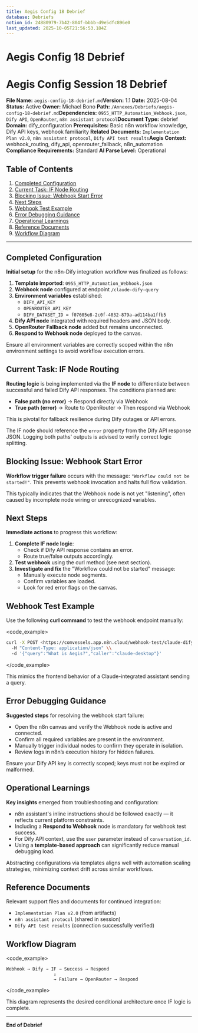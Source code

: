 ```yaml
---
title: Aegis Config 18 Debrief
database: Debriefs
notion_id: 24880979-7b42-804f-bbbb-d9e5dfc896e0
last_updated: 2025-10-05T21:56:53.184Z
---
```


# Aegis Config 18 Debrief


# Aegis Config Session 18 Debrief


**File Name:** `aegis-config-18-debrief.md`**Version:** 1.1
**Date:** 2025-08-04
**Status:** Active
**Owner:** Michael Bono
**Path:** `/Annexes/Debriefs/aegis-config-18-debrief.md`**Dependencies:** `0955_HTTP_Automation_Webhook.json`, `Dify API`, `OpenRouter`, `n8n assistant protocol`**Document Type:** debrief
**Domain:** dify\_configuration
**Prerequisites:** Basic n8n workflow knowledge, Dify API keys, webhook familiarity
**Related Documents:** `Implementation Plan v2.0`, `n8n assistant protocol`, `Dify API test results`**Aegis Context:** webhook\_routing, dify\_api, openrouter\_fallback, n8n\_automation
**Compliance Requirements:** Standard
**AI Parse Level:** Operational


## Table of Contents

1. [Completed Configuration](https://www.notion.so/240809797b4280f3ad50fd58d92c6fb4?v=240809797b42812e843c000c71be0678&p=248809797b42804fbbbbd9e5dfc896e0&pm=s#completed-configuration)
2. [Current Task: IF Node Routing](https://www.notion.so/240809797b4280f3ad50fd58d92c6fb4?v=240809797b42812e843c000c71be0678&p=248809797b42804fbbbbd9e5dfc896e0&pm=s#current-task-if-node-routing)
3. [Blocking Issue: Webhook Start Error](https://www.notion.so/240809797b4280f3ad50fd58d92c6fb4?v=240809797b42812e843c000c71be0678&p=248809797b42804fbbbbd9e5dfc896e0&pm=s#blocking-issue-webhook-start-error)
4. [Next Steps](https://www.notion.so/240809797b4280f3ad50fd58d92c6fb4?v=240809797b42812e843c000c71be0678&p=248809797b42804fbbbbd9e5dfc896e0&pm=s#next-steps)
5. [Webhook Test Example](https://www.notion.so/240809797b4280f3ad50fd58d92c6fb4?v=240809797b42812e843c000c71be0678&p=248809797b42804fbbbbd9e5dfc896e0&pm=s#webhook-test-example)
6. [Error Debugging Guidance](https://www.notion.so/240809797b4280f3ad50fd58d92c6fb4?v=240809797b42812e843c000c71be0678&p=248809797b42804fbbbbd9e5dfc896e0&pm=s#error-debugging-guidance)
7. [Operational Learnings](https://www.notion.so/240809797b4280f3ad50fd58d92c6fb4?v=240809797b42812e843c000c71be0678&p=248809797b42804fbbbbd9e5dfc896e0&pm=s#operational-learnings)
8. [Reference Documents](https://www.notion.so/240809797b4280f3ad50fd58d92c6fb4?v=240809797b42812e843c000c71be0678&p=248809797b42804fbbbbd9e5dfc896e0&pm=s#reference-documents)
9. [Workflow Diagram](https://www.notion.so/240809797b4280f3ad50fd58d92c6fb4?v=240809797b42812e843c000c71be0678&p=248809797b42804fbbbbd9e5dfc896e0&pm=s#workflow-diagram)

---


## Completed Configuration


**Initial setup** for the n8n-Dify integration workflow was finalized as follows:

1. **Template imported**: `0955_HTTP_Automation_Webhook.json`
2. **Webhook node** configured at endpoint `/claude-dify-query`
3. **Environment variables** established:
    - `DIFY_API_KEY`
    - `OPENROUTER_API_KEY`
    - `DIFY_DATASET_ID = f07605e8-2c0f-4032-879a-ad114ba1ffb5`
4. **Dify API node** integrated with required headers and JSON body.
5. **OpenRouter Fallback node** added but remains unconnected.
6. **Respond to Webhook node** deployed to the canvas.

<important>


Ensure all environment variables are correctly scoped within the n8n environment settings to avoid workflow execution errors.


</important>


## Current Task: IF Node Routing


**Routing logic** is being implemented via the **IF node** to differentiate between successful and failed Dify API responses. The conditions planned are:

- **False path (no error)** → Respond directly via Webhook
- **True path (error)** → Route to OpenRouter → Then respond via Webhook

This is pivotal for fallback resilience during Dify outages or API errors.


<thinking>


The IF node should reference the `error` property from the Dify API response JSON. Logging both paths' outputs is advised to verify correct logic splitting.


</thinking>


## Blocking Issue: Webhook Start Error


**Workflow trigger failure** occurs with the message: `"Workflow could not be started!"`. This prevents webhook invocation and halts full flow validation.


<important>


This typically indicates that the Webhook node is not yet "listening", often caused by incomplete node wiring or unrecognized variables.


</important>


## Next Steps


**Immediate actions** to progress this workflow:

1. **Complete IF node logic**:
    - Check if Dify API response contains an error.
    - Route true/false outputs accordingly.
2. **Test webhook** using the curl method (see next section).
3. **Investigate and fix** the "Workflow could not be started" message:
    - Manually execute node segments.
    - Confirm variables are loaded.
    - Look for red error flags on the canvas.

## Webhook Test Example


Use the following **curl command** to test the webhook endpoint manually:


\<code\_example>


```bash
curl -X POST <https://comvessels.app.n8n.cloud/webhook-test/claude-dify-query> \\
  -H "Content-Type: application/json" \\
  -d '{"query":"What is Aegis?","caller":"claude-desktop"}'
```


\</code\_example>


<example>


This mimics the frontend behavior of a Claude-integrated assistant sending a query.


</example>


## Error Debugging Guidance


**Suggested steps** for resolving the webhook start failure:

- Open the n8n canvas and verify the Webhook node is active and connected.
- Confirm all required variables are present in the environment.
- Manually trigger individual nodes to confirm they operate in isolation.
- Review logs in n8n’s execution history for hidden failures.

<important>


Ensure your Dify API key is correctly scoped; keys must not be expired or malformed.


</important>


## Operational Learnings


**Key insights** emerged from troubleshooting and configuration:

- n8n assistant's inline instructions should be followed exactly — it reflects current platform constraints.
- Including a **Respond to Webhook** node is mandatory for webhook test success.
- For Dify API context, use the `user` parameter instead of `conversation_id`.
- Using a **template-based approach** can significantly reduce manual debugging load.

<thinking>


Abstracting configurations via templates aligns well with automation scaling strategies, minimizing context drift across similar workflows.


</thinking>


## Reference Documents


Relevant support files and documents for continued integration:

- `Implementation Plan v2.0` (from artifacts)
- `n8n assistant protocol` (shared in session)
- `Dify API test results` (connection successfully verified)

## Workflow Diagram


\<code\_example>


```plain text
Webhook → Dify → IF → Success → Respond
                  ↓
                  → Failure → OpenRouter → Respond
```


\</code\_example>


<context>


This diagram represents the desired conditional architecture once IF logic is complete.


</context>


---


**End of Debrief**


